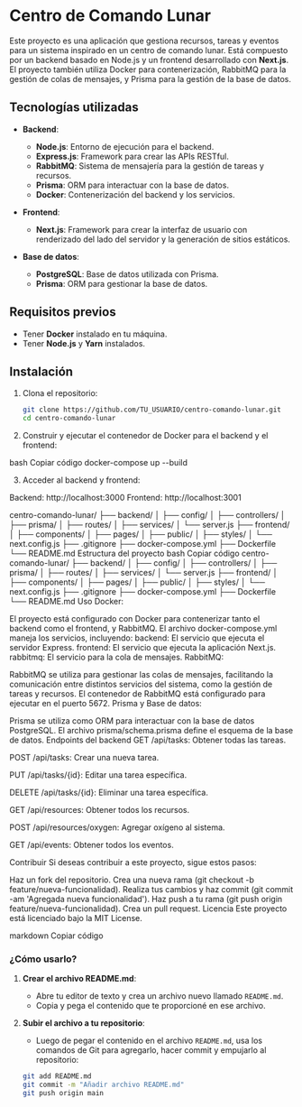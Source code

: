 # Centro de Comando Lunar

Este proyecto es una aplicación que gestiona recursos, tareas y eventos para un sistema inspirado en un centro de comando lunar. Está compuesto por un backend basado en Node.js y un frontend desarrollado con **Next.js**. El proyecto también utiliza Docker para contenerización, RabbitMQ para la gestión de colas de mensajes, y Prisma para la gestión de la base de datos.

## Tecnologías utilizadas

- **Backend**:
  - **Node.js**: Entorno de ejecución para el backend.
  - **Express.js**: Framework para crear las APIs RESTful.
  - **RabbitMQ**: Sistema de mensajería para la gestión de tareas y recursos.
  - **Prisma**: ORM para interactuar con la base de datos.
  - **Docker**: Contenerización del backend y los servicios.

- **Frontend**:
  - **Next.js**: Framework para crear la interfaz de usuario con renderizado del lado del servidor y la generación de sitios estáticos.

- **Base de datos**:
  - **PostgreSQL**: Base de datos utilizada con Prisma.
  - **Prisma**: ORM para gestionar la base de datos.

## Requisitos previos

- Tener **Docker** instalado en tu máquina.
- Tener **Node.js** y **Yarn** instalados.

## Instalación

1. Clona el repositorio:

   ```bash
   git clone https://github.com/TU_USUARIO/centro-comando-lunar.git
   cd centro-comando-lunar
2. Construir y ejecutar el contenedor de Docker para el backend y el frontend:

bash
Copiar código
docker-compose up --build

3. Acceder al backend y frontend:

Backend: http://localhost:3000
Frontend: http://localhost:3001

centro-comando-lunar/
├── backend/
│   ├── config/
│   ├── controllers/
│   ├── prisma/
│   ├── routes/
│   ├── services/
│   └── server.js
├── frontend/
│   ├── components/
│   ├── pages/
│   ├── public/
│   ├── styles/
│   └── next.config.js
├── .gitignore
├── docker-compose.yml
├── Dockerfile
└── README.md
Estructura del proyecto
bash
Copiar código
centro-comando-lunar/
├── backend/
│   ├── config/
│   ├── controllers/
│   ├── prisma/
│   ├── routes/
│   ├── services/
│   └── server.js
├── frontend/
│   ├── components/
│   ├── pages/
│   ├── public/
│   ├── styles/
│   └── next.config.js
├── .gitignore
├── docker-compose.yml
├── Dockerfile
└── README.md
Uso
Docker:

El proyecto está configurado con Docker para contenerizar tanto el backend como el frontend, y RabbitMQ. El archivo docker-compose.yml maneja los servicios, incluyendo:
backend: El servicio que ejecuta el servidor Express.
frontend: El servicio que ejecuta la aplicación Next.js.
rabbitmq: El servicio para la cola de mensajes.
RabbitMQ:

RabbitMQ se utiliza para gestionar las colas de mensajes, facilitando la comunicación entre distintos servicios del sistema, como la gestión de tareas y recursos. El contenedor de RabbitMQ está configurado para ejecutar en el puerto 5672.
Prisma y Base de datos:

Prisma se utiliza como ORM para interactuar con la base de datos PostgreSQL. El archivo prisma/schema.prisma define el esquema de la base de datos.
Endpoints del backend
GET /api/tasks: Obtener todas las tareas.

POST /api/tasks: Crear una nueva tarea.

PUT /api/tasks/{id}: Editar una tarea específica.

DELETE /api/tasks/{id}: Eliminar una tarea específica.

GET /api/resources: Obtener todos los recursos.

POST /api/resources/oxygen: Agregar oxígeno al sistema.

GET /api/events: Obtener todos los eventos.

Contribuir
Si deseas contribuir a este proyecto, sigue estos pasos:

Haz un fork del repositorio.
Crea una nueva rama (git checkout -b feature/nueva-funcionalidad).
Realiza tus cambios y haz commit (git commit -am 'Agregada nueva funcionalidad').
Haz push a tu rama (git push origin feature/nueva-funcionalidad).
Crea un pull request.
Licencia
Este proyecto está licenciado bajo la MIT License.

markdown
Copiar código

### ¿Cómo usarlo?
1. **Crear el archivo README.md**:
   - Abre tu editor de texto y crea un archivo nuevo llamado `README.md`.
   - Copia y pega el contenido que te proporcioné en ese archivo.
   
2. **Subir el archivo a tu repositorio**:
   - Luego de pegar el contenido en el archivo `README.md`, usa los comandos de Git para agregarlo, hacer commit y empujarlo al repositorio:

   ```bash
   git add README.md
   git commit -m "Añadir archivo README.md"
   git push origin main
